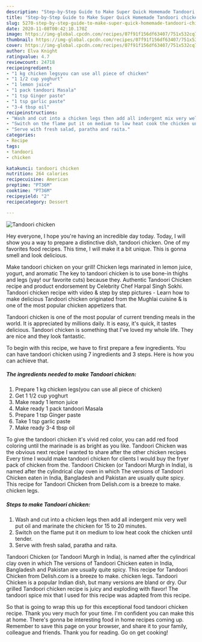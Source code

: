 ```yaml
---
description: "Step-by-Step Guide to Make Super Quick Homemade Tandoori chicken"
title: "Step-by-Step Guide to Make Super Quick Homemade Tandoori chicken"
slug: 5270-step-by-step-guide-to-make-super-quick-homemade-tandoori-chicken
date: 2020-11-08T00:42:10.170Z
image: https://img-global.cpcdn.com/recipes/07f91f156df63407/751x532cq70/tandoori-chicken-recipe-main-photo.jpg
thumbnail: https://img-global.cpcdn.com/recipes/07f91f156df63407/751x532cq70/tandoori-chicken-recipe-main-photo.jpg
cover: https://img-global.cpcdn.com/recipes/07f91f156df63407/751x532cq70/tandoori-chicken-recipe-main-photo.jpg
author: Elva Knight
ratingvalue: 4.7
reviewcount: 24718
recipeingredient:
- "1 kg chicken legsyou can use all piece of chicken"
- "1 1/2 cup yoghurt"
- "1 lemon juice"
- "1 pack tandoori Masala"
- "1 tsp Ginger paste"
- "1 tsp garlic paste"
- "3-4 tbsp oil"
recipeinstructions:
- "Wash and cut into a chicken legs then add all indergent mix very well put oil and marinate the chicken for 15 to 20 minutes."
- "Switch on the flame put it on medium to low heat cook the chicken until tender."
- "Serve with fresh salad, paratha and raita."
categories:
- Recipe
tags:
- tandoori
- chicken

katakunci: tandoori chicken 
nutrition: 264 calories
recipecuisine: American
preptime: "PT36M"
cooktime: "PT36M"
recipeyield: "2"
recipecategory: Dessert

---
```



![Tandoori chicken](https://img-global.cpcdn.com/recipes/07f91f156df63407/751x532cq70/tandoori-chicken-recipe-main-photo.jpg)

Hey everyone, I hope you're having an incredible day today. Today, I will show you a way to prepare a distinctive dish, tandoori chicken. One of my favorites food recipes. This time, I will make it a bit unique. This is gonna smell and look delicious.

Make tandoori chicken on your grill! Chicken legs marinated in lemon juice, yogurt, and aromatic The key to tandoori chicken is to use bone-in thighs and legs (yay! our favorite cuts) because they. Authentic Tandoori Chicken recipe and product endorsement by Celebrity Chef Harpal Singh Sokhi. Tandoori chicken recipe with video &amp; step by step pictures - Learn how to make delicious Tandoori chicken originated from the Mughlai cuisine &amp; is one of the most popular chicken appetizers that.

Tandoori chicken is one of the most popular of current trending meals in the world. It is appreciated by millions daily. It is easy, it's quick, it tastes delicious. Tandoori chicken is something that I've loved my whole life. They are nice and they look fantastic.


To begin with this recipe, we have to first prepare a few ingredients. You can have tandoori chicken using 7 ingredients and 3 steps. Here is how you can achieve that.

<!--inarticleads1-->

##### The ingredients needed to make Tandoori chicken:

1. Prepare 1 kg chicken legs(you can use all piece of chicken)
1. Get 1 1/2 cup yoghurt
1. Make ready 1 lemon juice
1. Make ready 1 pack tandoori Masala
1. Prepare 1 tsp Ginger paste
1. Take 1 tsp garlic paste
1. Make ready 3-4 tbsp oil


To give the tandoori chicken it&#39;s vivid red color, you can add red food coloring until the marinade is as bright as you like. Tandoori Chicken was the obvious next recipe I wanted to share after the other chicken recipes Every time I would make tandoori chicken for clients I would buy the fryer pack of chicken from the. Tandoori Chicken (or Tandoori Murgh in India), is named after the cylindrical clay oven in which The versions of Tandoori Chicken eaten in India, Bangladesh and Pakistan are usually quite spicy. This recipe for Tandoori Chicken from Delish.com is a breeze to make. chicken legs. 

<!--inarticleads2-->

##### Steps to make Tandoori chicken:

1. Wash and cut into a chicken legs then add all indergent mix very well put oil and marinate the chicken for 15 to 20 minutes.
1. Switch on the flame put it on medium to low heat cook the chicken until tender.
1. Serve with fresh salad, paratha and raita.


Tandoori Chicken (or Tandoori Murgh in India), is named after the cylindrical clay oven in which The versions of Tandoori Chicken eaten in India, Bangladesh and Pakistan are usually quite spicy. This recipe for Tandoori Chicken from Delish.com is a breeze to make. chicken legs. Tandoori Chicken is a popular Indian dish, but many versions are bland or dry. Our grilled Tandoori chicken recipe is juicy and exploding with flavor! The tandoori spice mix that I used for this recipe was adapted from this recipe. 

So that is going to wrap this up for this exceptional food tandoori chicken recipe. Thank you very much for your time. I'm confident you can make this at home. There's gonna be interesting food in home recipes coming up. Remember to save this page on your browser, and share it to your family, colleague and friends. Thank you for reading. Go on get cooking!
